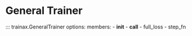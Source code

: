 # General Trainer

::: trainax.GeneralTrainer
    options:
        members:
            - __init__
            - __call__
            - full_loss
            - step_fn
